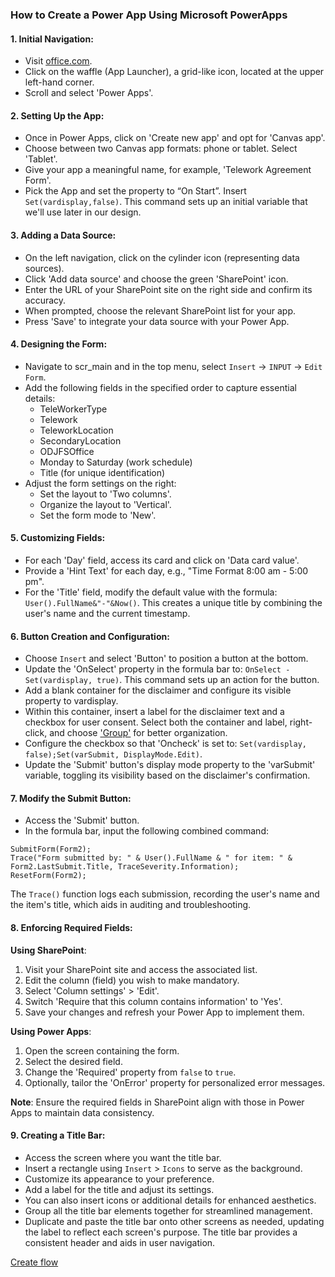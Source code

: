 ### How to Create a Power App Using Microsoft PowerApps

#### 1. **Initial Navigation**:
   - Visit [office.com](https://www.office.com/).
   - Click on the waffle (App Launcher), a grid-like icon, located at the upper left-hand corner.
   - Scroll and select 'Power Apps'.

#### 2. **Setting Up the App**:
   - Once in Power Apps, click on 'Create new app' and opt for 'Canvas app'.
   - Choose between two Canvas app formats: phone or tablet. Select 'Tablet'.
   - Give your app a meaningful name, for example, 'Telework Agreement Form'.
   - Pick the App and set the property to “On Start”. Insert `Set(vardisplay,false)`. This command sets up an initial variable that we'll use later in our design.

#### 3. **Adding a Data Source**:
   - On the left navigation, click on the cylinder icon (representing data sources).
   - Click 'Add data source' and choose the green 'SharePoint' icon.
   - Enter the URL of your SharePoint site on the right side and confirm its accuracy.
   - When prompted, choose the relevant SharePoint list for your app.
   - Press 'Save' to integrate your data source with your Power App.

#### 4. **Designing the Form**:
   - Navigate to scr_main and in the top menu, select `Insert` -> `INPUT` -> `Edit Form`.
   - Add the following fields in the specified order to capture essential details:
      - TeleWorkerType
      - Telework
      - TeleworkLocation
      - SecondaryLocation
      - ODJFSOffice
      - Monday to Saturday (work schedule)
      - Title (for unique identification)
   - Adjust the form settings on the right:
     - Set the layout to 'Two columns'.
     - Organize the layout to 'Vertical'.
     - Set the form mode to 'New'.

#### 5. **Customizing Fields**:
   - For each 'Day' field, access its card and click on 'Data card value'.
   - Provide a 'Hint Text' for each day, e.g., "Time Format 8:00 am - 5:00 pm".
   - For the 'Title' field, modify the default value with the formula: `User().FullName&"-"&Now()`. This creates a unique title by combining the user's name and the current timestamp.

#### 6. **Button Creation and Configuration**:
   - Choose `Insert` and select 'Button' to position a button at the bottom.
   - Update the 'OnSelect' property in the formula bar to: `OnSelect - Set(vardisplay, true)`. This command sets up an action for the button.
   - Add a blank container for the disclaimer and configure its visible property to vardisplay.
   - Within this container, insert a label for the disclaimer text and a checkbox for user consent. Select both the container and label, right-click, and choose ['Group'](https://github.com/MSPFE2019/Teleworrk/blob/main/Grouping) for better organization.
   - Configure the checkbox so that 'Oncheck' is set to: `Set(vardisplay, false);Set(varSubmit, DisplayMode.Edit)`.
   - Update the 'Submit' button's display mode property to the 'varSubmit' variable, toggling its visibility based on the disclaimer's confirmation.

#### 7. **Modify the Submit Button**:
   - Access the 'Submit' button.
   - In the formula bar, input the following combined command:
```PowerApps
SubmitForm(Form2);
Trace("Form submitted by: " & User().FullName & " for item: " & Form2.LastSubmit.Title, TraceSeverity.Information);
ResetForm(Form2);
```
The `Trace()` function logs each submission, recording the user's name and the item's title, which aids in auditing and troubleshooting.

#### 8. **Enforcing Required Fields**:

**Using SharePoint**:
1. Visit your SharePoint site and access the associated list.
2. Edit the column (field) you wish to make mandatory.
3. Select 'Column settings' > 'Edit'.
4. Switch 'Require that this column contains information' to 'Yes'.
5. Save your changes and refresh your Power App to implement them.

**Using Power Apps**:
1. Open the screen containing the form.
2. Select the desired field.
3. Change the 'Required' property from `false` to `true`.
4. Optionally, tailor the 'OnError' property for personalized error messages.

**Note**: Ensure the required fields in SharePoint align with those in Power Apps to maintain data consistency.

#### 9. **Creating a Title Bar**:
   - Access the screen where you want the title bar.
   - Insert a rectangle using `Insert` > `Icons` to serve as the background.
   - Customize its appearance to your preference.
   - Add a label for the title and adjust its settings.
   - You can also insert icons or additional details for enhanced aesthetics.
   - Group all the title bar elements together for streamlined management.
   - Duplicate and paste the title bar onto other screens as needed, updating the label to reflect each screen's purpose. The title bar provides a consistent header and aids in user navigation.

[Create flow](https://github.com/MSPFE2019/Teleworrk/blob/main/Flow)
